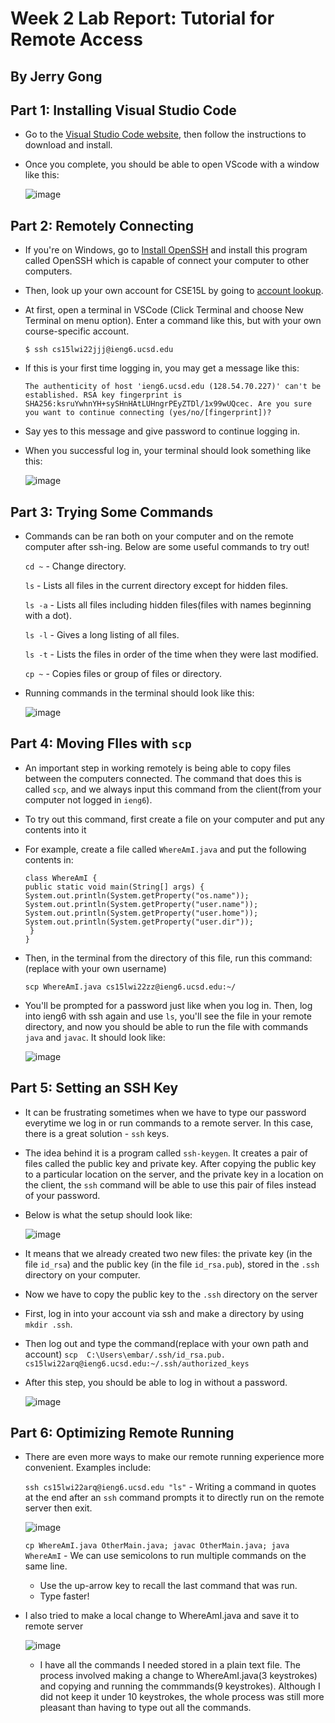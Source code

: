 # Week 2 Lab Report: Tutorial for Remote Access
## By Jerry Gong


## **Part 1: Installing Visual Studio Code**


* Go to the [Visual Studio Code website](https://code.visualstudio.com/), then follow the instructions to download and install.
* Once you complete, you should be able to open VScode with a window like this:

  ![image](part1.png)


## **Part 2: Remotely Connecting**


* If you're on Windows, go to [Install OpenSSH](https://docs.microsoft.com/en-us/windows-server/administration/openssh/openssh_install_firstuse) and install this program called OpenSSH which is capable of connect your computer to other computers.
* Then, look up your own account for CSE15L by going to [account lookup](https://sdacs.ucsd.edu/~icc/index.php).
* At first, open a terminal in VSCode (Click Terminal and choose New Terminal on menu option). Enter a command like this, but with your own course-specific account.

    `$ ssh cs15lwi22jjj@ieng6.ucsd.edu`
* If this is your first time logging in, you may get a message like this:

    `The authenticity of host 'ieng6.ucsd.edu (128.54.70.227)' can't be established.
    RSA key fingerprint is SHA256:ksruYwhnYH+sySHnHAtLUHngrPEyZTDl/1x99wUQcec.
    Are you sure you want to continue connecting (yes/no/[fingerprint])?`
* Say yes to this message and give password to continue logging in.
* When you successful log in, your terminal should look something like this:

    ![image](part2.png)


## **Part 3: Trying Some Commands**


* Commands can be ran both on your computer and on the remote computer after ssh-ing. Below are some useful commands to try out!

    `cd ~` - Change directory.
    
    `ls` - Lists all files in the current directory except for hidden files.
    
    `ls -a` - Lists all files including hidden files(files with names beginning with a dot).
    
    `ls -l` - Gives a long listing of all files.
    
    `ls -t` - Lists the files in order of the time when they were last modified.
    
    `cp ~` - Copies files or group of files or directory.
  
* Running commands in the terminal should look like this:

    ![image](part3.png)


## **Part 4: Moving FIles with `scp`**


* An important step in working remotely is being able to copy files between the computers connected. The command that does this is called `scp`, and we always input this command from the client(from your computer not logged in `ieng6`). 
* To try out this command, first create a file on your computer and put any contents into it
* For example, create a file called `WhereAmI.java` and put the following contents in:
    ```
    class WhereAmI {
  public static void main(String[] args) {
    System.out.println(System.getProperty("os.name"));
    System.out.println(System.getProperty("user.name"));
    System.out.println(System.getProperty("user.home"));
    System.out.println(System.getProperty("user.dir"));
     }
   }
    ```
    
* Then, in the terminal from the directory of this file, run this command:(replace with your own username)

    `scp WhereAmI.java cs15lwi22zz@ieng6.ucsd.edu:~/`
    
* You'll be prompted for a password just like when you log in. Then, log into ieng6 with ssh again and use `ls`, you'll see the file in your remote directory, and now you should be able to run the file with commands `java` and `javac`. It should look like:
 
    ![image](part4.png)


## **Part 5: Setting an SSH Key**


* It can be frustrating sometimes when we have to type our password everytime we log in or run commands to a remote server. In this case, there is a great solution - `ssh` keys.
* The idea behind it is a program called `ssh-keygen`. It creates a pair of files called the public key and private key. After copying the public key to a particular location on the server, and the private key in a location on the client, the `ssh` command will be able to use this pair of files instead of your password.
* Below is what the setup should look like:

    ![image](part5.png)
    
* It means that we already created two new files: the private key (in the file `id_rsa`) and the public key (in the file `id_rsa.pub`), stored in the `.ssh` directory on your computer.
* Now we have to copy the public key to the `.ssh` directory on the server
* First, log in into your account via ssh and make a directory by using `mkdir .ssh`.
* Then log out and type the command(replace with your own path and account)
    `scp  C:\Users\embar/.ssh/id_rsa.pub. cs15lwi22arq@ieng6.ucsd.edu:~/.ssh/authorized_keys`
    
* After this step, you should be able to log in without a password.
    
    ![image](part5(2).png)


## **Part 6: Optimizing Remote Running**


* There are even more ways to make our remote running experience more convenient. Examples include:
    
    `ssh cs15lwi22arq@ieng6.ucsd.edu "ls"` - Writing a command in quotes at the end after an `ssh` command prompts it to directly run on the remote server then exit.
    
    ![image](part6.png)
    
    `cp WhereAmI.java OtherMain.java; javac OtherMain.java; java WhereAmI` - We can use semicolons to run multiple commands on the same line.
  * Use the up-arrow key to recall the last command that was run.
  * Type faster!
* I also tried to make a local change to WhereAmI.java and save it to remote server

    ![image]()
  * I have all the commands I needed stored in a plain text file. The process involved making a change to WhereAmI.java(3 keystrokes) and copying and running the commmands(9 keystrokes). Although I did not keep it under 10 keystrokes, the whole process was still more pleasant than having to type out all the commands.
